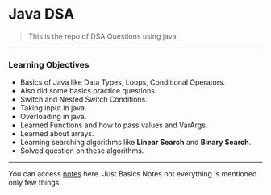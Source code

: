 # Java DSA

> This is the repo of DSA Questions using java.

---

### Learning Objectives

- Basics of Java like Data Types, Loops, Conditional Operators.
- Also did some basics practice questions.
- Switch and Nested Switch Conditions.
- Taking input in java.
- Overloading in java.
- Learned Functions and how to pass values and VarArgs.
- Learned about arrays.
- Learning searching algorithms like <b>Linear Search</b> and <b>Binary Search</b>.
- Solved question on these algorithms.

---

You can access [notes](https://lapis-loaf-3c1.notion.site/Java-DSA-Notes-1c20991dce8f80d9a452d5207d05a741) here. Just Basics Notes not everything is mentioned only few things.
